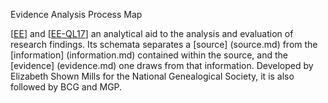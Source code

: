 Evidence Analysis Process Map

\[[EE](SOURCES.md#EE)\] and \[[EE-QL17](SOURCES.md#EE-QL17)\] an analytical aid to the analysis and evaluation of research findings. Its schemata separates a [source] (source.md) from the [information] (information.md) contained within the source, and the [evidence] (evidence.md) one draws from that information. Developed by Elizabeth Shown Mills for the National Genealogical Society, it is also followed by BCG and MGP.
